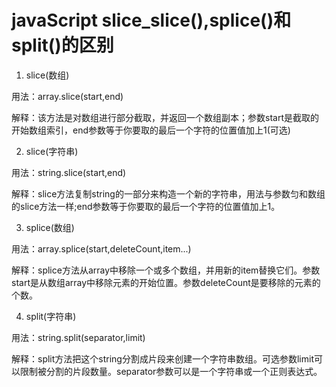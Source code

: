 # javaScript slice_slice(),splice()和split()的区别

1. slice(数组)

用法：array.slice(start,end)

解释：该方法是对数组进行部分截取，并返回一个数组副本；参数start是截取的开始数组索引，end参数等于你要取的最后一个字符的位置值加上1(可选)

2. slice(字符串)

用法：string.slice(start,end)

解释：slice方法复制string的一部分来构造一个新的字符串，用法与参数匀和数组的slice方法一样;end参数等于你要取的最后一个字符的位置值加上1。

3. splice(数组)

用法：array.splice(start,deleteCount,item...)

解释：splice方法从array中移除一个或多个数组，并用新的item替换它们。参数start是从数组array中移除元素的开始位置。参数deleteCount是要移除的元素的个数。

4. split(字符串)

用法：string.split(separator,limit)

解释：split方法把这个string分割成片段来创建一个字符串数组。可选参数limit可以限制被分割的片段数量。separator参数可以是一个字符串或一个正则表达式。

